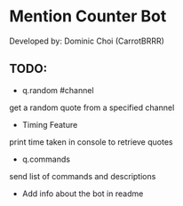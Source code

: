 # Mention Counter Bot
Developed by: Dominic Choi (CarrotBRRR)

## TODO: 
- q.random #channel

get a random quote from a specified channel

- Timing Feature

print time taken in console to retrieve quotes

- q.commands

send list of commands and descriptions

- Add info about the bot in readme